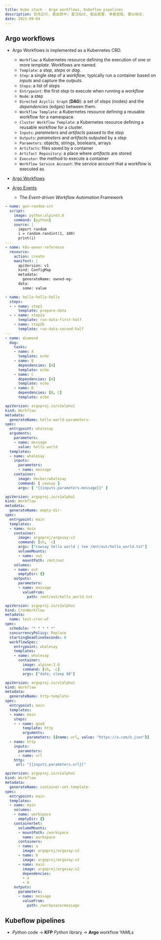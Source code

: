 ```yaml
---
title: Kube stack - Argo workflows, Kubeflow pipelines
description: 日月之行, 若出其中; 星汉灿烂, 若出其里. 幸甚至哉, 歌以咏志.
date: 2021-09-04
---
```


## Argo workflows

* Argo Workflows is implemented as a Kubernetes CRD.
  - `Workflow`: a Kubernetes resource defining
    the execution of one or more *template*.
    Workflows are named.
  - `Template`: a *step*, *steps* or *dag*.
  - `Step`: a single step of a *workflow*,
    typically run a container based on
    *inputs* and capture the *outputs*.
  - `Steps`: a list of *steps*
  - `Entrypoint`: the first *step* to execute
    when running a *workflow*
  - `Node`: a step
  - `Directed Acyclic Graph` (**DAG**): a set of
    *steps* (nodes) and the *dependencies* (edges) between them.
  - `Workflow Template`: a Kubernetes resource defining
    a reusable workflow for a namespace.
  - `Cluster Workflow Template`: a Kubernetes resource
    defining a reusable workflow for a cluster.
  - `Inputs`: *parameters* and *artifacts* passed to the *step*
  - `Outputs`: *parameters* and *artifacts* outputed by a *step*
  - `Parameters`: objects, strings, booleans, arrays
  - `Artifacts`: files saved by a container
  - `Artifact Repository`: a place where *artifacts* are stored
  - `Executor`: the method to execute a container
  - `Workflow Service Account`: the service account that
    a workflow is executed as

* [Argo Workflows](https://github.com/argoproj/argo-workflows)
* [Argo Events](https://github.com/argoproj/argo-events)
  - The *Event-driven Workflow Automation* Framework

```yaml
- name: gen-random-int
  script:
    image: python:alpine3.6
    command: [python]
    source: |
      import random
      i = random.randint(1, 100)
      print(i)
---
- name: k8s-owner-reference
  resource:
    action: create
    manifest: |
      apiVersion: v1
      kind: ConfigMap
      metadata:
        generateName: owned-eg-
      data:
        some: value
```

```yaml
- name: hello-hello-hello
  steps:
  - - name: step1
      template: prepare-data
  - - name: step2a
      template: run-data-first-half
    - name: step2b
      template: run-data-second-half
---
- name: diamond
  dag:
    tasks:
    - name: A
      template: echo
    - name: B
      dependencies: [A]
      template: echo
    - name: C
      dependencies: [A]
      template: echo
    - name: D
      dependencies: [B, C]
      template: echo
```

```yaml
apiVersion: argoproj.io/v1alpha1
kind: Workflow
metadata:
  generateName: hello-world-parameters-
spec:
  entrypoint: whalesay
  arguments:
    parameters:
    - name: message
      value: hello world
  templates:
  - name: whalesay
    inputs:
      parameters:
      - name: message
    container:
      image: docker/whalesay
      command: [ cowsay ]
      args: [ "{{inputs.parameters.message}}" ]
```

```yaml
apiVersion: argoproj.io/v1alpha1
kind: Workflow
metadata:
  generateName: empty-dir-
spec:
  entrypoint: main
  templates:
  - name: main
    container:
      image: argoproj/argosay:v2
      command: [sh, -c]
      args: ["cowsay hello world | tee /mnt/out/hello_world.txt"]
      volumeMounts:
      - name: out
        mountPath: /mnt/out
    volumes:
    - name: out
      emptyDir: {}
    outputs:
      parameters:
      - name: message
        valueFrom:
          path: /mnt/out/hello_world.txt
```

```yaml
apiVersion: argoproj.io/v1alpha1
kind: CronWorkflow
metadata:
  name: test-cron-wf
spec:
  schedule: "* * * * *"
  concurrencyPolicy: Replace
  startingDeadlineSeconds: 0
  workflowSpec:
    entrypoint: whalesay
    templates:
    - name: whalesay
      container:
        image: alpine:3.6
        command: [sh, -c]
        args: ["date; sleep 90"]
```

```yaml
apiVersion: argoproj.io/v1alpha1
kind: Workflow
metadata:
  generateName: http-template-
spec:
  entrypoint: main
  templates:
  - name: main
    steps:
    - - name: good
        template: http
        arguments:
          parameters: [{name: url, value: "https://a.com/b.json"}]
  - name: http
    inputs:
      parameters:
      - name: url
    http:
     url: "{{inputs.parameters.url}}"
```

```yaml
apiVersion: argoproj.io/v1alpha1
kind: Workflow
metadata:
  generateName: container-set-template-
spec:
  entrypoint: main
  templates:
  - name: main
    volumes:
    - name: workspace
      emptyDir: {}
    containerSet:
      volumeMounts:
      - mountPath: /workspace
        name: workspace
      containers:
      - name: a
        image: argoproj/argosay:v2
      - name: b
        image: argoproj/argosay:v2
      - name: main
        image: argoproj/argosay:v2
        dependencies:
        - a
        - b
    outputs:
      parameters:
      - name: message
        valueFrom:
          path: /workpsace/message
```

## Kubeflow pipelines

* *Python* code -> **KFP** *Python* library -> **Argo** workflow YAMLs
